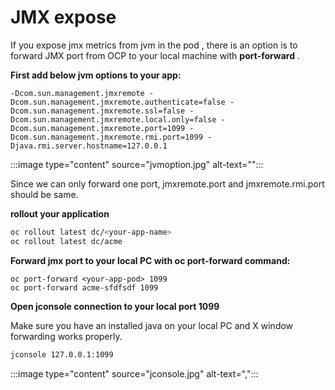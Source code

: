 
# JMX expose

  If you expose jmx metrics from jvm in the pod , there is an option is to forward JMX port from OCP to your local machine with **port-forward** .

**First add below jvm options to your app:**

```al
-Dcom.sun.management.jmxremote -Dcom.sun.management.jmxremote.authenticate=false -Dcom.sun.management.jmxremote.ssl=false -Dcom.sun.management.jmxremote.local.only=false -Dcom.sun.management.jmxremote.port=1099 -Dcom.sun.management.jmxremote.rmi.port=1099 -Djava.rmi.server.hostname=127.0.0.1
```
:::image type="content" source="jvmoption.jpg" alt-text="":::


Since we can only forward one port,  jmxremote.port and jmxremote.rmi.port should be same. 

**rollout your application**

```bash
oc rollout latest dc/<your-app-name>
oc rollout latest dc/acme
```


**Forward jmx port to your local PC with oc port-forward command:**
```al
oc port-forward <your-app-pod> 1099
oc port-forward acme-sfdfsdf 1099
```
**Open jconsole connection to your local port 1099**

Make sure you have an installed java on your local PC and X window forwarding works properly.

```bash
jconsole 127.0.0.1:1099
```

:::image type="content" source="jconsole.jpg" alt-text=",":::


